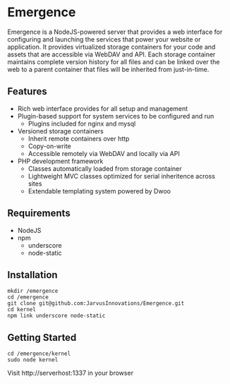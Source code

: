 Emergence
=========

Emergence is a NodeJS-powered server that provides a web interface for configuring and launching the services that power your website or application. It provides virtualized storage containers for your code and assets that are accessible via WebDAV and API. Each storage container maintains complete version history for all files and can be linked over the web to a parent container that files will be inherited from just-in-time.


Features
---------
* Rich web interface provides for all setup and management
* Plugin-based support for system services to be configured and run
	* Plugins included for nginx and mysql
* Versioned storage containers
	* Inherit remote containers over http
	* Copy-on-write
	* Accessible remotely via WebDAV and locally via API
* PHP development framework
	* Classes automatically loaded from storage container
	* Lightweight MVC classes optimized for serial inheritence across sites
	* Extendable templating system powered by Dwoo


Requirements
-------------
* NodeJS
* npm
	* underscore
	* node-static


Installation
--------------
	mkdir /emergence
	cd /emergence
	git clone git@github.com:JarvusInnovations/Emergence.git
	cd kernel
	npm link underscore node-static


Getting Started
------------------
	cd /emergence/kernel
	sudo node kernel


Visit http://serverhost:1337 in your browser
